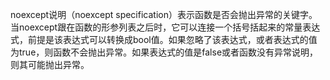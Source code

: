 noexcept说明（noexcept specification）表示函数是否会抛出异常的关键字。当noexcept跟在函数的形参列表之后时，它可以连接一个括号括起来的常量表达式，前提是该表达式可以转换成bool值。如果忽略了该表达式，或者表达式的值为true，则函数不会抛出异常。如果表达式的值是false或者函数没有异常说明，则其可能抛出异常。
